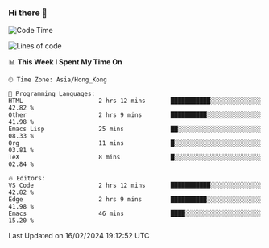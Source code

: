 ### Hi there 👋

<!--
**nicehiro/nicehiro** is a ✨ _special_ ✨ repository because its `README.md` (this file) appears on your GitHub profile.

Here are some ideas to get you started:

- 🔭 I’m currently working on ...
- 🌱 I’m currently learning ...
- 👯 I’m looking to collaborate on ...
- 🤔 I’m looking for help with ...
- 💬 Ask me about ...
- 📫 How to reach me: ...
- 😄 Pronouns: ...
- ⚡ Fun fact: ...
-->

<!--START_SECTION:waka-->
![Code Time](http://img.shields.io/badge/Code%20Time-229%20hrs%209%20mins-blue)

![Lines of code](https://img.shields.io/badge/From%20Hello%20World%20I%27ve%20Written-2.6%20million%20lines%20of%20code-blue)

📊 **This Week I Spent My Time On** 

```text
🕑︎ Time Zone: Asia/Hong_Kong

💬 Programming Languages: 
HTML                     2 hrs 12 mins       ███████████░░░░░░░░░░░░░░   42.82 % 
Other                    2 hrs 9 mins        ██████████░░░░░░░░░░░░░░░   41.98 % 
Emacs Lisp               25 mins             ██░░░░░░░░░░░░░░░░░░░░░░░   08.33 % 
Org                      11 mins             █░░░░░░░░░░░░░░░░░░░░░░░░   03.81 % 
TeX                      8 mins              █░░░░░░░░░░░░░░░░░░░░░░░░   02.84 % 

🔥 Editors: 
VS Code                  2 hrs 12 mins       ███████████░░░░░░░░░░░░░░   42.82 % 
Edge                     2 hrs 9 mins        ██████████░░░░░░░░░░░░░░░   41.98 % 
Emacs                    46 mins             ████░░░░░░░░░░░░░░░░░░░░░   15.20 % 
```


 Last Updated on 16/02/2024 19:12:52 UTC
<!--END_SECTION:waka-->
